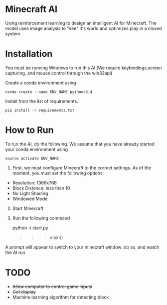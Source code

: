 # Minecraft AI

Using reinforcement learning to design an intelligent AI for Minecraft. The model uses image analysis to "see" it's world and optimizes play in a closed system

# Installation

You must be running Windows to run this AI (We require keybindings,screen capturing, and mouse control through the win32api) 

Create a conda environment using

	conda create --name ENV_NAME python=3.4

Install from the list of requirements.

	pip install -r requirements.txt

# How to Run

To run the AI, do the following. We assume that you have already started your conda environment using

	source activate ENV_NAME

1) First, we must configure Minecraft to the correct settings. As of the moment, you must set the following options: 

- Resolution: 1366x768
- Block Distance: less than 10
- No Light Shading
- Windowed Mode


2) Start Minecraft
3) Run the following command
	
	python -i start.py

	>>> main()

A prompt will appear to switch to your minecraft window: do so, and watch the AI run

# TODO
- ~~Allow computer to control game inputs~~
- ~~Get display~~
- Machine learning algorithm for detecting block

